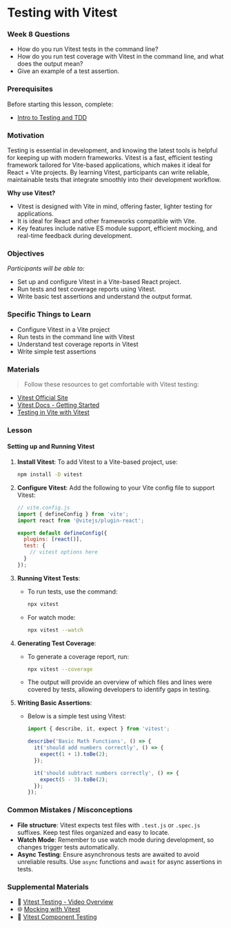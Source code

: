 # Testing with Vitest

### Week 8 Questions

- How do you run Vitest tests in the command line?
- How do you run test coverage with Vitest in the command line, and what does the output mean?
- Give an example of a test assertion.

### Prerequisites

Before starting this lesson, complete:

- [Intro to Testing and TDD](testing-and-tdd.md)

### Motivation

Testing is essential in development, and knowing the latest tools is helpful for keeping up with modern frameworks. Vitest is a fast, efficient testing framework tailored for Vite-based applications, which makes it ideal for React + Vite projects. By learning Vitest, participants can write reliable, maintainable tests that integrate smoothly into their development workflow.

**Why use Vitest?**

- Vitest is designed with Vite in mind, offering faster, lighter testing for applications.
- It is ideal for React and other frameworks compatible with Vite.
- Key features include native ES module support, efficient mocking, and real-time feedback during development.

### Objectives

_Participants will be able to:_

- Set up and configure Vitest in a Vite-based React project.
- Run tests and test coverage reports using Vitest.
- Write basic test assertions and understand the output format.

### Specific Things to Learn

- Configure Vitest in a Vite project
- Run tests in the command line with Vitest
- Understand test coverage reports in Vitest
- Write simple test assertions

### Materials

> Follow these resources to get comfortable with Vitest testing:

- [Vitest Official Site](https://vitest.dev/)
- [Vitest Docs - Getting Started](https://vitest.dev/guide/)
- [Testing in Vite with Vitest](https://dev.to/open-sauced/setting-up-vite-vitest-and-react-testing-library-2i49)

### Lesson

#### Setting up and Running Vitest

1. **Install Vitest**:
   To add Vitest to a Vite-based project, use:
   ```bash
   npm install -D vitest
   ```
2. **Configure Vitest**:
   Add the following to your Vite config file to support Vitest:

   ```javascript
   // vite.config.js
   import { defineConfig } from 'vite';
   import react from '@vitejs/plugin-react';

   export default defineConfig({
     plugins: [react()],
     test: {
       // vitest options here
     }
   });
   ```

3. **Running Vitest Tests**:

   - To run tests, use the command:
     ```bash
     npx vitest
     ```
   - For watch mode:
     ```bash
     npx vitest --watch
     ```

4. **Generating Test Coverage**:

   - To generate a coverage report, run:
     ```bash
     npx vitest --coverage
     ```
   - The output will provide an overview of which files and lines were covered by tests, allowing developers to identify gaps in testing.

5. **Writing Basic Assertions**:

   - Below is a simple test using Vitest:

     ```javascript
     import { describe, it, expect } from 'vitest';

     describe('Basic Math Functions', () => {
       it('should add numbers correctly', () => {
         expect(1 + 1).toBe(2);
       });

       it('should subtract numbers correctly', () => {
         expect(5 - 3).toBe(2);
       });
     });
     ```

### Common Mistakes / Misconceptions

- **File structure**: Vitest expects test files with `.test.js` or `.spec.js` suffixes. Keep test files organized and easy to locate.
- **Watch Mode**: Remember to use watch mode during development, so changes trigger tests automatically.
- **Async Testing**: Ensure asynchronous tests are awaited to avoid unreliable results. Use `async` functions and `await` for async assertions in tests.

### Supplemental Materials

- 🎦 [Vitest Testing - Video Overview](<[https://vitest.dev/guide/](https://vitest.dev/guide/#adding-vitest-to-your-project)>)
- 🌐 [Mocking with Vitest](https://vitest.dev/guide/mocking.html)
- 🎦 [Vitest Component Testing](https://www.dropbox.com/scl/fi/vh7es1xn156uyh51mt1px/VitestComponentTesting.mp4?rlkey=w4r38hs0e3v72x6wv4sgmw740&st=yzjc6zva&dl=0)
